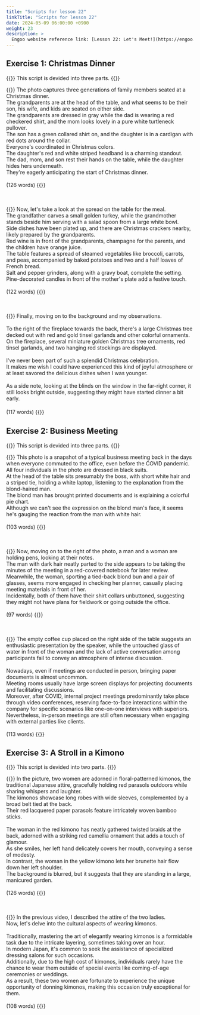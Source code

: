 ```yaml
---
title: "Scripts for lesson 22"
linkTitle: "Scripts for lesson 22"
date: 2024-05-09 06:00:00 +0900
weight: 23
description: >
  Engoo website reference link: [Lesson 22: Let's Meet!](https://engoo.com/app/lessons/describing-pictures-intermediate-describing-pictures-lets-meet/ffLnjDVXEeeHs5_imDktqg?category_id=P_HriMOnEeifo0O-yMP42w&course_id=ZZasjsOnEeiHZVOMC0VfdA)
---
```


## Exercise 1: Christmas Dinner

{{<alert>}}
This script is devided into three parts.
{{</alert>}}

{{<card header="**1st script**">}}
The photo captures three generations of family members seated at a Christmas dinner.<br/>
The grandparents are at the head of the table, and what seems to be their son, his wife, and kids are seated on either side.<br/>
The grandparents are dressed in gray while the dad is wearing a red checkered shirt, and the mom looks lovely in a pure white turtleneck pullover. <br/>
The son has a green collared shirt on, and the daughter is in a cardigan with red dots around the collar. <br/>
Everyone's coordinated in Christmas colors. <br/>
The daughter's red and white striped headband is a charming standout. <br/>
The dad, mom, and son rest their hands on the table, while the daughter hides hers underneath.<br/>
They're eagerly anticipating the start of Christmas dinner.<br/>
<br/>
(126 words)
{{</card>}}

　

{{<card header="**2nd script**">}}
Now, let's take a look at the spread on the table for the meal. <br/>
The grandfather carves a small golden turkey, while the grandmother stands beside him serving with a salad spoon from a large white bowl. <br/>
Side dishes have been plated up, and there are Christmas crackers nearby, likely prepared by the grandparents. <br/>
Red wine is in front of the grandparents, champagne for the parents, and the children have orange juice. <br/>
The table features a spread of steamed vegetables like broccoli, carrots, and peas, accompanied by baked potatoes and two and a half loaves of French bread. <br/>
Salt and pepper grinders, along with a gravy boat, complete the setting. <br/>
Pine-decorated candles in front of the mother's plate add a festive touch.<br/>
<br/>
(122 words)
{{</card>}}

　

{{<card header="**3rd script**">}}
Finally, moving on to the background and my observations. <br/>
<br/>
To the right of the fireplace towards the back, there's a large Christmas tree decked out with red and gold tinsel garlands and other colorful ornaments. <br/>
On the fireplace, several miniature golden Christmas tree ornaments, red tinsel garlands, and two hanging red stockings are displayed.<br/>
<br/>
I've never been part of such a splendid Christmas celebration. <br/>
It makes me wish I could have experienced this kind of joyful atmosphere or at least savored the delicious dishes when I was younger.<br/>
<br/>
As a side note, looking at the blinds on the window in the far-right corner, it still looks bright outside, suggesting they might have started dinner a bit early.<br/>
<br/>
(117 words)
{{</card>}}
　

## Exercise 2: Business Meeting

{{<alert>}}
This script is devided into three parts.
{{</alert>}}

{{<card header="**1st script**">}}
This photo is a snapshot of a typical business meeting back in the days when everyone commuted to the office, even before the COVID pandemic.<br/>
All four individuals in the photo are dressed in black suits. <br/>
At the head of the table sits presumably the boss, with short white hair and a striped tie, holding a white laptop, listening to the explanation from the blond-haired man.<br/>
The blond man has brought printed documents and is explaining a colorful pie chart.<br/>
Although we can't see the expression on the blond man's face, it seems he's gauging the reaction from the man with white hair. <br/>
<br/>
(103 words)
{{</card>}}

　

{{<card header="**2nd script**">}}
Now, moving on to the right of the photo, a man and a woman are holding pens, looking at their notes. <br/>
The man with dark hair neatly parted to the side appears to be taking the minutes of the meeting in a red-covered notebook for later review.<br/>
Meanwhile, the woman, sporting a tied-back blond bun and a pair of glasses, seems more engaged in checking her planner, casually placing meeting materials in front of her.<br/>
Incidentally, both of them have their shirt collars unbuttoned, suggesting they might not have plans for fieldwork or going outside the office.<br/>
<br/>
(97 words)
{{</card>}}

　

{{<card header="**3rd script**">}}
The empty coffee cup placed on the right side of the table suggests an enthusiastic presentation by the speaker, while the untouched glass of water in front of the woman and the lack of active conversation among participants fail to convey an atmosphere of intense discussion.<br/>
<br/>
Nowadays, even if meetings are conducted in person, bringing paper documents is almost uncommon. <br/>
Meeting rooms usually have large screen displays for projecting documents and facilitating discussions. <br/>
Moreover, after COVID, internal project meetings predominantly take place through video conferences, reserving face-to-face interactions within the company for specific scenarios like one-on-one interviews with superiors.<br/>
Nevertheless, in-person meetings are still often necessary when engaging with external parties like clients.<br/>
<br/>
(113 words)
{{</card>}}

## Exercise 3: A Stroll in a Kimono

{{<alert>}}
This script is devided into two parts.
{{</alert>}}

{{<card header="**1st script**">}}
In the picture, two women are adorned in floral-patterned kimonos, the traditional Japanese attire, gracefully holding red parasols outdoors while sharing whispers and laughter.<br/>
The kimonos showcase long robes with wide sleeves, complemented by a broad belt tied at the back. <br/>
Their red lacquered paper parasols feature intricately woven bamboo sticks. <br/>
<br/>
The woman in the red kimono has neatly gathered twisted braids at the back, adorned with a striking red camellia ornament that adds a touch of glamour. <br/>
As she smiles, her left hand delicately covers her mouth, conveying a sense of modesty. <br/>
In contrast, the woman in the yellow kimono lets her brunette hair flow down her left shoulder.<br/>
The background is blurred, but it suggests that they are standing in a large, manicured garden.<br/>
<br/>
(126 words)
{{</card>}}

　

{{<card header="**2nd script**">}}
In the previous video, I described the attire of the two ladies. <br/>
Now, let's delve into the cultural aspects of wearing kimonos. <br/>
<br/>
Traditionally, mastering the art of elegantly wearing kimonos is a formidable task due to the intricate layering, sometimes taking over an hour. <br/>
In modern Japan, it's common to seek the assistance of specialized dressing salons for such occasions. <br/>
Additionally, due to the high cost of kimonos, individuals rarely have the chance to wear them outside of special events like coming-of-age ceremonies or weddings. <br/>
As a result, these two women are fortunate to experience the unique opportunity of donning kimonos, making this occasion truly exceptional for them.<br/>
<br/>
(108 words)
{{</card>}}


